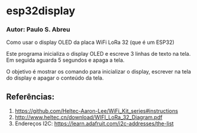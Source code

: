 # esp32display

### Autor: Paulo S. Abreu

Como usar o display OLED da placa WiFi LoRa 32 (que é um ESP32)

Este programa inicializa o display OLED e escreve 3 linhas de 
texto na tela.
Em seguida aguarda 5 segundos e apaga a tela.

O objetivo é mostrar os comando para inicializar o display,
escrever na tela do display e apagar o conteúdo da tela.

## Referências: 

1. https://github.com/Heltec-Aaron-Lee/WiFi_Kit_series#instructions
2. http://www.heltec.cn/download/WIFI_LoRa_32_Diagram.pdf
3. Endereços I2C: https://learn.adafruit.com/i2c-addresses/the-list
